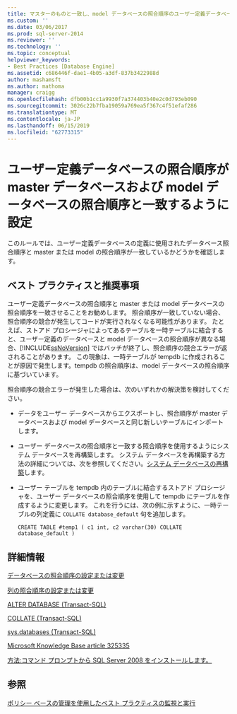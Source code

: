 ```yaml
---
title: マスターのものと一致し、model データベースの照合順序のユーザー定義データベースの設定 |Microsoft Docs
ms.custom: ''
ms.date: 03/06/2017
ms.prod: sql-server-2014
ms.reviewer: ''
ms.technology: ''
ms.topic: conceptual
helpviewer_keywords:
- Best Practices [Database Engine]
ms.assetid: c686446f-dae1-4b05-a3df-837b3422988d
author: mashamsft
ms.author: mathoma
manager: craigg
ms.openlocfilehash: dfb00b1cc1a9930f7a374403b40e2c0d793eb090
ms.sourcegitcommit: 3026c22b7fba19059a769ea5f367c4f51efaf286
ms.translationtype: MT
ms.contentlocale: ja-JP
ms.lasthandoff: 06/15/2019
ms.locfileid: "62773315"
---
```

# <a name="set-the-collation-of-user-defined-databases-to-match-those-of-the-master-and-model-databases"></a>ユーザー定義データベースの照合順序が master データベースおよび model データベースの照合順序と一致するように設定
  このルールでは、ユーザー定義データベースの定義に使用されたデータベース照合順序と master または model の照合順序が一致しているかどうかを確認します。  
  
## <a name="best-practices-recommendations"></a>ベスト プラクティスと推奨事項  
 ユーザー定義データベースの照合順序と master または model データベースの照合順序を一致させることをお勧めします。 照合順序が一致していない場合、照合順序の競合が発生してコードが実行されなくなる可能性があります。 たとえば、ストアド プロシージャによってあるテーブルを一時テーブルに結合すると、ユーザー定義のデータベースと model データベースの照合順序が異なる場合、[!INCLUDE[ssNoVersion](../includes/ssnoversion-md.md)] ではバッチが終了し、照合順序の競合エラーが返されることがあります。 この現象は、一時テーブルが tempdb に作成されることが原因で発生します。tempdb の照合順序は、model データベースの照合順序に基づいています。  
  
 照合順序の競合エラーが発生した場合は、次のいずれかの解決策を検討してください。  
  
-   データをユーザー データベースからエクスポートし、照合順序が master データベースおよび model データベースと同じ新しいテーブルにインポートします。  
  
-   ユーザー データベースの照合順序と一致する照合順序を使用するようにシステム データベースを再構築します。 システム データベースを再構築する方法の詳細については、次を参照してください。[システム データベースの再構築](../relational-databases/databases/system-databases.md)します。  
  
-   ユーザー テーブルを tempdb 内のテーブルに結合するストアド プロシージャを、ユーザー データベースの照合順序を使用して tempdb にテーブルを作成するように変更します。 これを行うには、次の例に示すように、一時テーブルの列定義に `COLLATE database_default` 句を追加します。  
  
    ```  
    CREATE TABLE #temp1 ( c1 int, c2 varchar(30) COLLATE database_default )  
    ```  
  
## <a name="for-more-information"></a>詳細情報  
 [データベースの照合順序の設定または変更](../relational-databases/collations/set-or-change-the-database-collation.md)  
  
 [列の照合順序の設定または変更](../relational-databases/collations/set-or-change-the-column-collation.md)  
  
 [ALTER DATABASE &#40;Transact-SQL&#41;](/sql/t-sql/statements/alter-database-transact-sql)  
  
 [COLLATE &#40;Transact-SQL&#41;](/sql/t-sql/statements/collations)  
  
 [sys.databases &#40;Transact-SQL&#41;](/sql/relational-databases/system-catalog-views/sys-databases-transact-sql)  
  
 [Microsoft Knowledge Base article 325335](https://go.microsoft.com/fwlink/?linkid=117751)  
  
 [方法:コマンド プロンプトから SQL Server 2008 をインストールします。](https://go.microsoft.com/fwlink/?LinkId=81585)  
  
## <a name="see-also"></a>参照  
 [ポリシー ベースの管理を使用したベスト プラクティスの監視と実行](../relational-databases/policy-based-management/monitor-and-enforce-best-practices-by-using-policy-based-management.md)  
  
  
